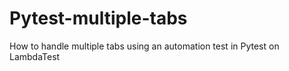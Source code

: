 # Pytest-multiple-tabs
How to handle multiple tabs using an automation test in Pytest on LambdaTest

